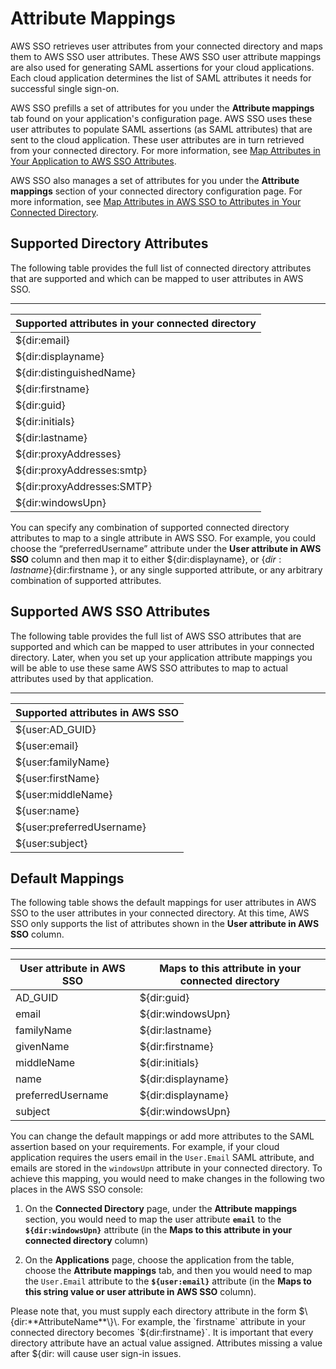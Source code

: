 # Attribute Mappings<a name="attributemappingsconcept"></a>

AWS SSO retrieves user attributes from your connected directory and maps them to AWS SSO user attributes\. These AWS SSO user attribute mappings are also used for generating SAML assertions for your cloud applications\. Each cloud application determines the list of SAML attributes it needs for successful single sign\-on\. 

AWS SSO prefills a set of attributes for you under the **Attribute mappings** tab found on your application's configuration page\. AWS SSO uses these user attributes to populate SAML assertions \(as SAML attributes\) that are sent to the cloud application\. These user attributes are in turn retrieved from your connected directory\. For more information, see [Map Attributes in Your Application to AWS SSO Attributes](mapawsssoattributestoapp.md)\. 

AWS SSO also manages a set of attributes for you under the **Attribute mappings** section of your connected directory configuration page\. For more information, see [Map Attributes in AWS SSO to Attributes in Your Connected Directory](mapssoattributestocdattributes.md)\.

## Supported Directory Attributes<a name="supporteddirectoryattributes"></a>

The following table provides the full list of connected directory attributes that are supported and which can be mapped to user attributes in AWS SSO\. 


****  

| Supported attributes in your connected directory | 
| --- | 
| $\{dir:email\} | 
| $\{dir:displayname\} | 
| $\{dir:distinguishedName\} | 
| $\{dir:firstname\} | 
| $\{dir:guid\} | 
| $\{dir:initials\} | 
| $\{dir:lastname\} | 
| $\{dir:proxyAddresses\} | 
| $\{dir:proxyAddresses:smtp\} | 
| $\{dir:proxyAddresses:SMTP\} | 
| $\{dir:windowsUpn\} | 

You can specify any combination of supported connected directory attributes to map to a single attribute in AWS SSO\. For example, you could choose the “preferredUsername” attribute under the **User attribute in AWS SSO** column and then map it to either $\{dir:displayname\}, or $\{dir:lastname\}$\{dir:firstname \}, or any single supported attribute, or any arbitrary combination of supported attributes\.

## Supported AWS SSO Attributes<a name="supportedssoattributes"></a>

The following table provides the full list of AWS SSO attributes that are supported and which can be mapped to user attributes in your connected directory\. Later, when you set up your application attribute mappings you will be able to use these same AWS SSO attributes to map to actual attributes used by that application\.


****  

| Supported attributes in AWS SSO | 
| --- | 
| $\{user:AD\_GUID\} | 
| $\{user:email\} | 
| $\{user:familyName\} | 
| $\{user:firstName\} | 
| $\{user:middleName\} | 
| $\{user:name\} | 
| $\{user:preferredUsername\} | 
| $\{user:subject\} | 

## Default Mappings<a name="defaultattributemappings"></a>

The following table shows the default mappings for user attributes in AWS SSO to the user attributes in your connected directory\. At this time, AWS SSO only supports the list of attributes shown in the **User attribute in AWS SSO** column\. 


****  

| User attribute in AWS SSO  | Maps to this attribute in your connected directory | 
| --- | --- | 
| AD\_GUID | $\{dir:guid\} | 
| email | $\{dir:windowsUpn\} | 
| familyName | $\{dir:lastname\} | 
| givenName | $\{dir:firstname\} | 
| middleName | $\{dir:initials\} | 
| name | $\{dir:displayname\} | 
| preferredUsername | $\{dir:displayname\} | 
| subject | $\{dir:windowsUpn\} | 

You can change the default mappings or add more attributes to the SAML assertion based on your requirements\. For example, if your cloud application requires the users email in the `User.Email` SAML attribute, and emails are stored in the `windowsUpn` attribute in your connected directory\. To achieve this mapping, you would need to make changes in the following two places in the AWS SSO console:

1. On the **Connected Directory** page, under the **Attribute mappings** section, you would need to map the user attribute **`email`** to the **`${dir:windowsUpn}`** attribute \(in the **Maps to this attribute in your connected directory** column\)

1. On the **Applications** page, choose the application from the table, choose the **Attribute mappings** tab, and then you would need to map the `User.Email` attribute to the **`${user:email}`** attribute \(in the **Maps to this string value or user attribute in AWS SSO** column\)\.

Please note that, you must supply each directory attribute in the form $\{dir:**AttributeName**\}\. For example, the `firstname` attribute in your connected directory becomes `${dir:firstname}`\. It is important that every directory attribute have an actual value assigned\. Attributes missing a value after $\{dir: will cause user sign\-in issues\.